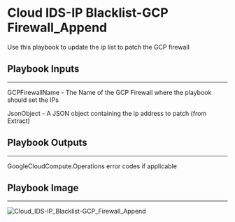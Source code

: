 # Cloud IDS-IP Blacklist-GCP Firewall_Append
Use this playbook to update the ip list to patch the GCP firewall

## Playbook Inputs
---
GCPFirewallName - The Name of the GCP Firewall where the playbook should set the IPs

JsonObject - A JSON object containing the ip address to patch (from Extract)

## Playbook Outputs
---
GoogleCloudCompute.Operations error codes if applicable

## Playbook Image
---
![Cloud_IDS-IP_Blacklist-GCP_Firewall_Append](../doc_files/Cloud_IDS-IP_Blacklist-GCP_Firewall_Append.png)
